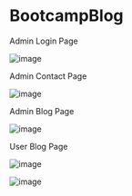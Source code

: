 # BootcampBlog

Admin Login Page

![image](https://github.com/melikesenacakir/BootcampBlog/assets/115591143/6d184df3-0e50-41a3-a331-eeb7ee2d2353)


Admin Contact Page

![image](https://github.com/melikesenacakir/BootcampBlog/assets/115591143/9da6554c-9159-4024-8828-0367eabaa048)

Admin Blog Page

![image](https://github.com/melikesenacakir/BootcampBlog/assets/115591143/1f61fe41-96de-44d6-a6ef-0b3c4501c932)

User Blog Page

![image](https://github.com/melikesenacakir/BootcampBlog/assets/115591143/a1b8762b-87d1-40a3-8e1f-2727327aceee)

![image](https://github.com/melikesenacakir/BootcampBlog/assets/115591143/5c4cf7f1-7182-410e-bb88-01d9217a8d42)
